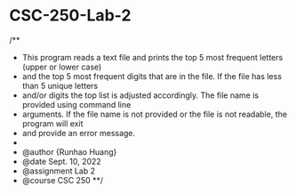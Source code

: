 # CSC-250-Lab-2
/**
 * This program reads a text file and prints the top 5 most frequent letters (upper or lower case)
 * and the top 5 most frequent digits that are in the file. If the file has less than 5 unique letters
 * and/or digits the top list is adjusted accordingly. The file name is provided using command line 
 * arguments. If the file name is not provided or the file is not readable, the program will exit
 * and provide an error message.
 *
 * @author {Runhao Huang}
 * @date Sept. 10, 2022
 * @assignment Lab 2
 * @course CSC 250
 **/
